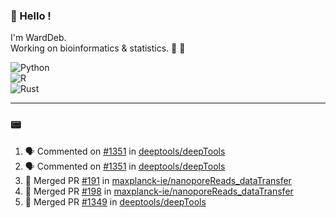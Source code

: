 ### :robot: Hello !

I'm WardDeb.  
Working on bioinformatics & statistics. 🧬 🧪  

![Python](https://img.shields.io/badge/python-3670A0?style=for-the-badge&logo=python&logoColor=ffdd54)  
![R](https://img.shields.io/badge/r-%23276DC3.svg?style=for-the-badge&logo=r&logoColor=white)  
![Rust](https://img.shields.io/badge/rust-%23000000.svg?style=for-the-badge&logo=rust&logoColor=white)  

---

### :pager:

<!--START_SECTION:activity-->
1. 🗣 Commented on [#1351](https://github.com/deeptools/deepTools/issues/1351#issuecomment-2597746086) in [deeptools/deepTools](https://github.com/deeptools/deepTools)
2. 🗣 Commented on [#1351](https://github.com/deeptools/deepTools/issues/1351#issuecomment-2589282430) in [deeptools/deepTools](https://github.com/deeptools/deepTools)
3. 🎉 Merged PR [#191](https://github.com/maxplanck-ie/nanoporeReads_dataTransfer/pull/191) in [maxplanck-ie/nanoporeReads_dataTransfer](https://github.com/maxplanck-ie/nanoporeReads_dataTransfer)
4. 🎉 Merged PR [#198](https://github.com/maxplanck-ie/nanoporeReads_dataTransfer/pull/198) in [maxplanck-ie/nanoporeReads_dataTransfer](https://github.com/maxplanck-ie/nanoporeReads_dataTransfer)
5. 🎉 Merged PR [#1349](https://github.com/deeptools/deepTools/pull/1349) in [deeptools/deepTools](https://github.com/deeptools/deepTools)
<!--END_SECTION:activity-->

